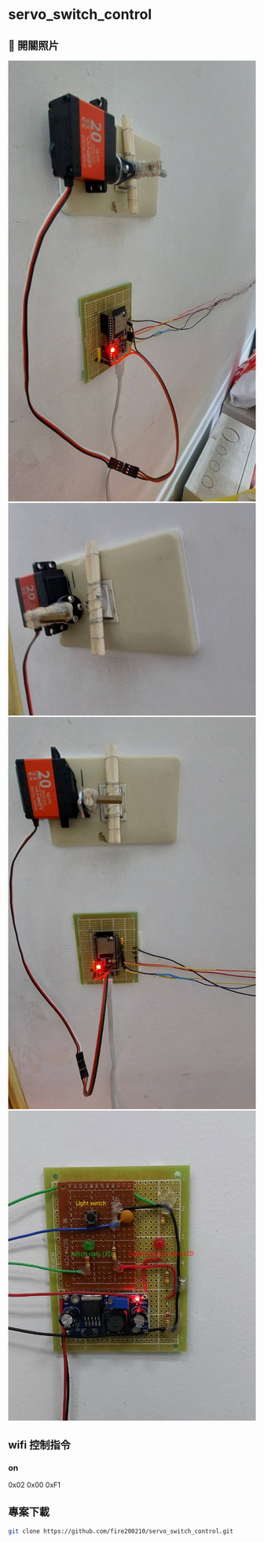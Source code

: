 # servo_switch_control

## 📸 開關照片
![專案示例](picture/servo.jpg)
![專案示例](picture/servo1.jpg)
![專案示例](picture/servo2.jpg)
![專案示例](picture/servo3.jpg)

## wifi 控制指令
### on
0x02 0x00 0xF1

## 專案下載
```sh
git clone https://github.com/fire200210/servo_switch_control.git
